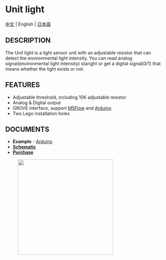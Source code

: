 # Unit light

[中文](/zh_CN/product_documents/units/unit_light) | English | [日本語](ja/product_documents/units/unit_light)

## DESCRIPTION

The Unit light is a light sensor unit with an adjustable resistor that can detect the environmental light intensity.
You can read analog signal(environmental light intensity) staright or get a digital signal(0/1) that means whether the light exists or not.


## FEATURES

-  Adjustable threshold, including 10K adjustable resistor
-  Analog & Digital output
-  GROVE interface, support [M5Flow](http://flow.m5stack.com) and [Arduino](http://www.arduino.cc)
-  Two Lego installation holes

## DOCUMENTS

-  **Example** - [Arduino](https://github.com/m5stack/M5Stack/tree/master/examples/Unit/Light)
- **[Schematic](https://github.com/m5stack/M5-Schematic/blob/master/Units/UNIT_LIGHTNESS.pdf)**
-  **[Purchase](https://www.aliexpress.com/store/product/M5Stack-Official-Light-Unit-with-Photoresistance-Grove-Port-Analog-Digital-Output-Compatible-with-M5GO-FIRE-ESP32/3226069_32920589923.html?spm=2114.12010615.8148356.4.1be27011RbDBo5)**

<figure>
    <img src="assets/img/product_pics/units/M5GO_Unit_light.png" height="300" width="300">
</figure>
